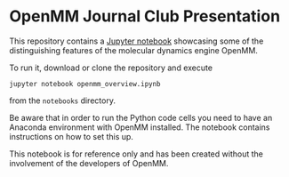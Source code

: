 # OpenMM Journal Club Presentation

This repository contains a [Jupyter notebook](https://jupyter.org/) showcasing 
some of the distinguishing features of the molecular dynamics engine OpenMM. 

To run it, download or clone the repository and execute

```
jupyter notebook openmm_overview.ipynb
```

from the `notebooks` directory.


Be aware that in order to run the Python code cells you need to have an Anaconda
environment with OpenMM installed. The notebook contains instructions on how to 
set this up.

This notebook is for reference only and has been created without the 
involvement of the developers of OpenMM.

